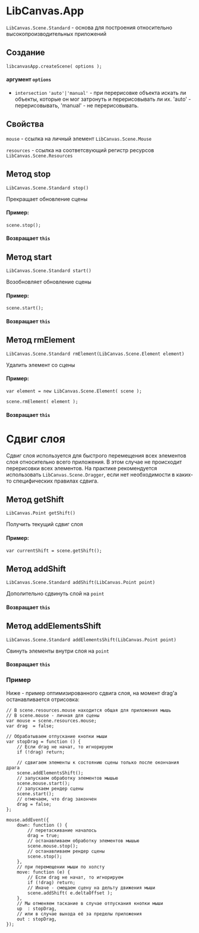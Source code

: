 LibCanvas.App
=============

`LibCanvas.Scene.Standard` - основа для построения относительно высокопроизводительных приложений


## Создание

	libcanvasApp.createScene( options );

#### аргумент `options`

* `intersection` `'auto'|'manual'` - при перерисовке объекта искать ли объекты, которые он мог затронуть и перерисовывать ли их. 'auto' - перерисовывать, 'manual' - не перерисовывать.

## Свойства

`mouse` - ссылка на личный элемент `LibCanvas.Scene.Mouse`

`resources` - ссылка на соответсвующий регистр ресурсов `LibCanvas.Scene.Resources`

## Метод stop

	LibCanvas.Scene.Standard stop()

Прекращает обновление сцены

#### Пример:
	scene.stop();

#### Возвращает `this`

## Метод start

	LibCanvas.Scene.Standard start()

Возобновляет обновление сцены

#### Пример:
	scene.start();

#### Возвращает `this`

## Метод rmElement

	LibCanvas.Scene.Standard rmElement(LibCanvas.Scene.Element element)

Удалить элемент со сцены

#### Пример:
	var element = new LibCanvas.Scene.Element( scene );

	scene.rmElement( element );

#### Возвращает `this`


# Сдвиг слоя
Сдвиг слоя используется для быстрого перемещения всех элементов слоя относительно всего приложения. В этом случае не происходит перерисовки всех элементов.
На практике рекомендуется использовать `LibCanvas.Scene.Dragger`, если нет необходимости в каких-то специфических правилах сдвига.

## Метод getShift

	LibCanvas.Point getShift()

Получить текущий сдвиг слоя

#### Пример:
	var currentShift = scene.getShift();

## Метод addShift

	LibCanvas.Scene.Standard addShift(LibCanvas.Point point)

Дополительно сдвинуть слой на `point`

#### Возвращает `this`

## Метод addElementsShift
	LibCanvas.Scene.Standard addElementsShift(LibCanvas.Point point)

Свинуть элементы внутри слоя на `point`

#### Возвращает `this`

### Пример
Ниже - пример оптимизированного сдвига слоя, на момент drag'а останавливается отрисовка:

	// В scene.resources.mouse находится общая для приложения мышь
	// В scene.mouse - личная для сцены
	var mouse = scene.resources.mouse;
	var drag  = false;

	// Обрабатываем отпускание кнопки мыши
	var stopDrag = function () {
		// Если drag не начат, то игнорируем
		if (!drag) return;

		// сдвигаем элементы к состоянию сцены только после окончания драга
		scene.addElementsShift();
		// запускаем обработку элементов мышью
		scene.mouse.start();
		// запускаем рендер сцены
		scene.start();
		// отмечаем, что drag закончен
		drag = false;
	};

	mouse.addEvent({
		down: function () {
			// перетаскивание началось
			drag = true;
			// останавливаем обработку элементов мышью
			scene.mouse.stop();
			// останавливаем рендер сцены
			scene.stop();
		},
		// при перемещении мыши по холсту
		move: function (e) {
			// Если drag не начат, то игнорируем
			if (!drag) return;
			// Иначе - смещаем сцену на дельту движения мыши
			scene.addShift( e.deltaOffset );
		},
		// Мы отменяем таскание в случае отпускания кнопки мыши
		up  : stopDrag,
		// или в случае выхода её за пределы приложения
		out : stopDrag,
	});
